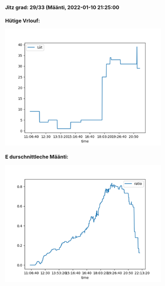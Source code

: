 ### Jitz grad: 29/33 (Määnti, 2022-01-10 21:25:00

### Hütige Vrlouf:
![Graph](Today.png)

### E durschnittleche Määnti:
![Graph](Määnti.png)